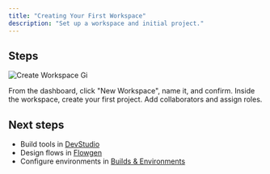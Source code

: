 ```yaml
---
title: "Creating Your First Workspace"
description: "Set up a workspace and initial project."
---
```


## Steps
![Create Workspace Gi](/images/create_workspace.gif)



<Steps>
  <Step title="Create workspace">
    From the dashboard, click "New Workspace", name it, and confirm.
  </Step>
  <Step title="Create project">
    Inside the workspace, create your first project.
  </Step>
  <Step title="Invite team">
    Add collaborators and assign roles.
  </Step>
</Steps>

## Next steps

- Build tools in [DevStudio](/devstudio/overview)
- Design flows in [Flowgen](/flowgen/overview)
- Configure environments in [Builds & Environments](/builds/overview)